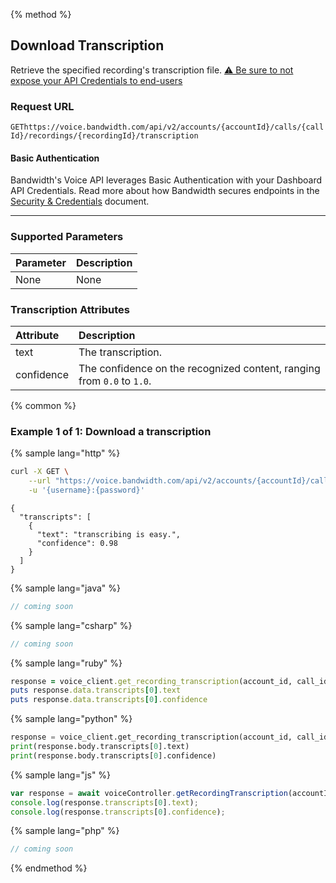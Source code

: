 {% method %}

## Download Transcription

Retrieve the specified recording's transcription file. [⚠️ Be sure to not expose your API Credentials to end-users](./about.md#caution-recordings)

### Request URL

<code class="get">GET</code>`https://voice.bandwidth.com/api/v2/accounts/{accountId}/calls/{callId}/recordings/{recordingId}/transcription`

#### Basic Authentication

Bandwidth's Voice API leverages Basic Authentication with your Dashboard API Credentials. Read more about how Bandwidth secures endpoints in the [Security & Credentials](../../../guides/accountCredentials.md) document.

---

### Supported Parameters

| Parameter | Description |
|:----------|:------------|
| None      | None        |


### Transcription Attributes

| Attribute    | Description                                                            |
|:-------------|:-----------------------------------------------------------------------|
| text         | The transcription.                                                     |
| confidence   | The confidence on the recognized content, ranging from `0.0` to `1.0`. |

{% common %}

### Example 1 of 1: Download a transcription

{% sample lang="http" %}

```bash
curl -X GET \
    --url "https://voice.bandwidth.com/api/v2/accounts/{accountId}/calls/{callId}/recordings/{recordingId}/transcription" \
    -u '{username}:{password}'
```

```
{
  "transcripts": [
    {
      "text": "transcribing is easy.",
      "confidence": 0.98
    }
  ]
}
```

{% sample lang="java" %}

```java
// coming soon
```

{% sample lang="csharp" %}

```csharp
// coming soon
```

{% sample lang="ruby" %}

```ruby
response = voice_client.get_recording_transcription(account_id, call_id, recording_id)
puts response.data.transcripts[0].text
puts response.data.transcripts[0].confidence
```

{% sample lang="python" %}

```python
response = voice_client.get_recording_transcription(account_id, call_id, recording_id)
print(response.body.transcripts[0].text)
print(response.body.transcripts[0].confidence)
```

{% sample lang="js" %}

```js
var response = await voiceController.getRecordingTranscription(accountId, callId, recordingId);
console.log(response.transcripts[0].text);
console.log(response.transcripts[0].confidence);
```

{% sample lang="php" %}

```php
// coming soon
```

{% endmethod %}
